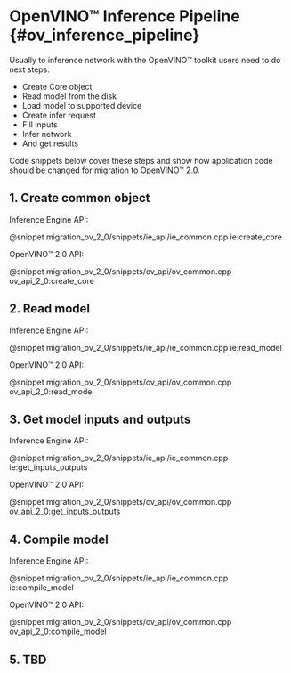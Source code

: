 # OpenVINO™ Inference Pipeline {#ov_inference_pipeline}

Usually to inference network with the OpenVINO™ toolkit users need to do next steps:
 - Create Core object
 - Read model from the disk
 - Load model to supported device
 - Create infer request
 - Fill inputs
 - Infer network
 - And get results

Code snippets below cover these steps and show how application code should be changed for migration to OpenVINO™ 2.0.

## 1. Create common object

Inference Engine API:

@snippet migration_ov_2_0/snippets/ie_api/ie_common.cpp ie:create_core

OpenVINO™ 2.0 API:

@snippet migration_ov_2_0/snippets/ov_api/ov_common.cpp ov_api_2_0:create_core

## 2. Read model

Inference Engine API:

@snippet migration_ov_2_0/snippets/ie_api/ie_common.cpp ie:read_model

OpenVINO™ 2.0 API:

@snippet migration_ov_2_0/snippets/ov_api/ov_common.cpp ov_api_2_0:read_model

## 3. Get model inputs and outputs

Inference Engine API:

@snippet migration_ov_2_0/snippets/ie_api/ie_common.cpp ie:get_inputs_outputs

OpenVINO™ 2.0 API:

@snippet migration_ov_2_0/snippets/ov_api/ov_common.cpp ov_api_2_0:get_inputs_outputs

## 4. Compile model

Inference Engine API:

@snippet migration_ov_2_0/snippets/ie_api/ie_common.cpp ie:compile_model

OpenVINO™ 2.0 API:

@snippet migration_ov_2_0/snippets/ov_api/ov_common.cpp ov_api_2_0:compile_model

## 5. TBD
